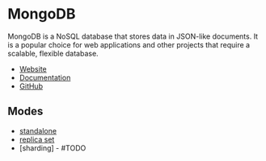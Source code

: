 # MongoDB

MongoDB is a NoSQL database that stores data in JSON-like documents. It is a popular choice for web applications and other projects that require a scalable, flexible database.

- [Website](https://www.mongodb.com/)
- [Documentation](https://docs.mongodb.com/)
- [GitHub](https://github.com/mongodb)

## Modes

- [standalone](./standalone/README.md)
- [replica set](./replica-set/README.md)
- [sharding] - #TODO
